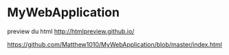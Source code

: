 # MyWebApplication

preview du html
http://htmlpreview.github.io/

https://github.com/Matthew1010/MyWebApplication/blob/master/index.html

